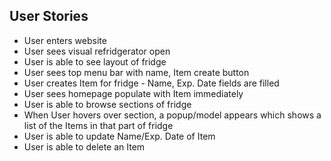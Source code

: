 ## User Stories
- User enters website
- User sees visual refridgerator open
- User is able to see layout of fridge
- User sees top menu bar with name, Item create button
- User creates Item for fridge - Name, Exp. Date fields are filled
- User sees homepage populate with Item immediately
- User is able to browse sections of fridge
- When User hovers over section, a popup/model appears which shows a list of the Items in that part of fridge
- User is able to update Name/Exp. Date of Item
- User is able to delete an Item
